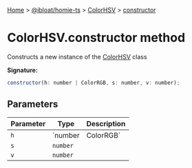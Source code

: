[Home](./index) &gt; [@ibloat/homie-ts](./homie-ts.md) &gt; [ColorHSV](./homie-ts.colorhsv.md) &gt; [constructor](./homie-ts.colorhsv.constructor.md)

# ColorHSV.constructor method

Constructs a new instance of the [ColorHSV](./homie-ts.colorhsv.md) class

**Signature:**
```javascript
constructor(h: number | ColorRGB, s: number, v: number);
```

## Parameters

|  Parameter | Type | Description |
|  --- | --- | --- |
|  `h` | `number | ColorRGB` |  |
|  `s` | `number` |  |
|  `v` | `number` |  |

